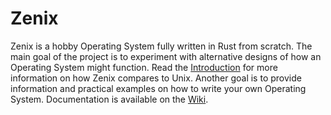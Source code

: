 # Zenix

Zenix is a hobby Operating System fully written in Rust from scratch. The main goal of the project is to experiment with alternative designs of how an Operating System might function. Read the [Introduction](./wiki/introduction.md) for more information on how Zenix compares to Unix. Another goal is to provide information and practical examples on how to write your own Operating System. Documentation is available on the [Wiki](./docs/README.md).
